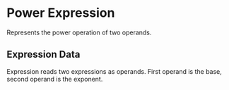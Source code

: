 # Power Expression

Represents the power operation of two operands.

## Expression Data

Expression reads two expressions as operands. First operand is the base, second operand is the exponent.